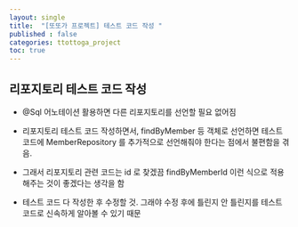 ```yaml
---
layout: single
title:  "[또또가 프로젝트] 테스트 코드 작성 "
published : false
categories: ttottoga_project
toc: true
---
```


## 리포지토리 테스트 코드 작성

- @Sql 어노테이션 활용하면 다른 리포지토리를 선언할 필요 없어짐

- 리포지토리 테스트 코드 작성하면서, findByMember 등 객체로 선언하면 테스트 코드에 MemberRepository 를 추가적으로 선언해줘야 한다는 점에서 불편함을 겪음.
- 그래서 리포지토리 관련 코드는 id 로 찾겠끔 findByMemberId 이런 식으로 적용해주는 것이 좋겠다는 생각을 함

- 테스트 코드 다 작성한 후 수정할 것. 그래야 수정 후에 틀린지 안 틀린지를 테스트 코드로 신속하게 알아볼 수 있기 때문
